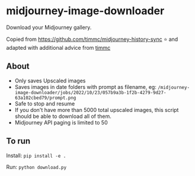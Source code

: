 # midjourney-image-downloader
Download your Midjourney gallery.

Copied from https://github.com/timmc/midjourney-history-sync ⭐ and adapted with additional advice from [timmc](https://github.com/timmc) ️

## About
- Only saves Upscaled images
- Saves images in date folders with prompt as filename, eg:
```/midjourney-image-downloader/jobs/2022/10/23/057b9a3b-1f2b-4279-9d27-63a102cbed79/prompt.png```
- Safe to stop and resume
- If you don't have more than 5000 total upscaled images, this script should be able to download all of them.
- Midjourney API paging is limited to 50

## To run
Install:
 ```pip install -e .```

Run:
```python download.py```

